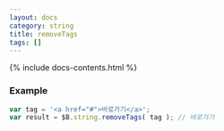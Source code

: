 ```yaml
---
layout: docs
category: string
title: removeTags
tags: []
---
```


{% include docs-contents.html %}

### Example
```js
var tag = '<a href="#">바로가기</a>';
var result = $B.string.removeTags( tag ); // 바로가기
```